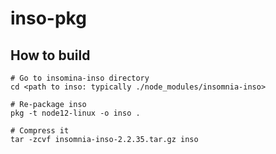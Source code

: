 # inso-pkg

## How to build

```
# Go to insomina-inso directory
cd <path to inso: typically ./node_modules/insomnia-inso>

# Re-package inso
pkg -t node12-linux -o inso .

# Compress it
tar -zcvf insomnia-inso-2.2.35.tar.gz inso
```
